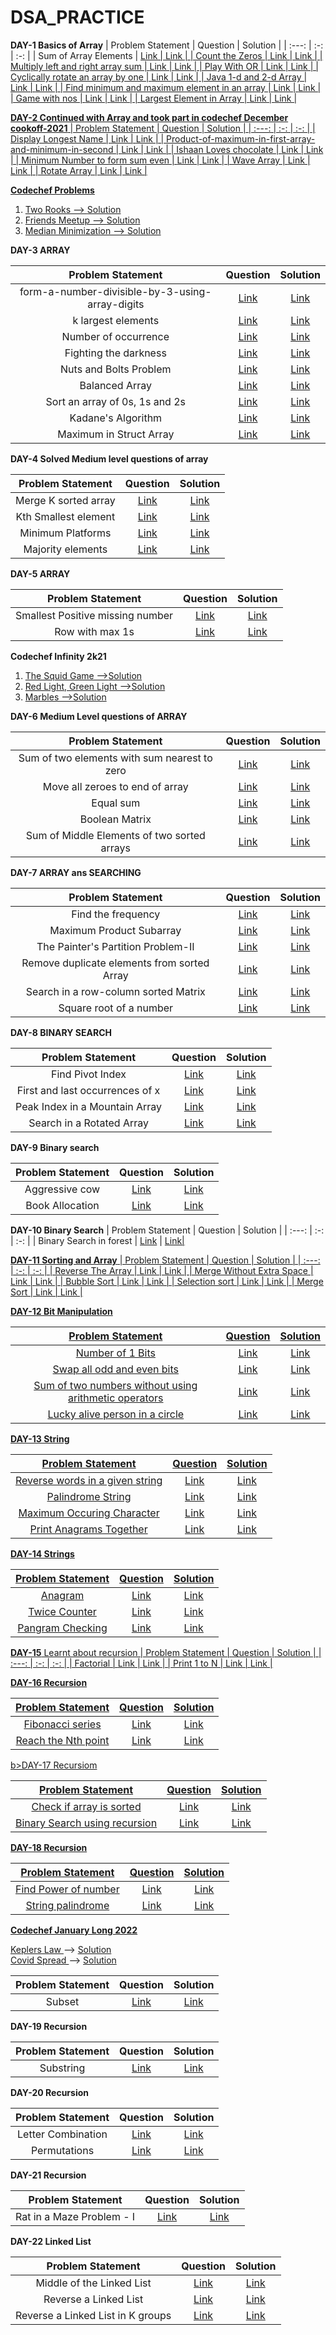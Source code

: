 # DSA_PRACTICE
<B>DAY-1
  Basics of Array</B>
| Problem Statement | Question  | Solution  |
| :---:   | :-: | :-: |
| Sum of Array Elements | <a href="https://practice.geeksforgeeks.org/problems/sum-of-array-elements2502/1"> Link | <a href="https://github.com/Gneya/DSA_PRACTICE/blob/main/Array/sum_of_array.java"> Link  |
| Count the Zeros | <a href="https://practice.geeksforgeeks.org/problems/count-the-zeros2550/1"> Link | <a href="https://github.com/Gneya/DSA_PRACTICE/blob/main/Array/count_the_zeros.java"> Link  |
| Multiply left and right array sum | <a href="https://practice.geeksforgeeks.org/problems/multiply-left-and-right-array-sum1555/1"> Link | <a href="https://github.com/Gneya/DSA_PRACTICE/blob/main/Array/multiply_sum.java"> Link  |
| Play With OR | <a href="https://practice.geeksforgeeks.org/problems/play-with-or5515/1"> Link | <a href="https://github.com/Gneya/DSA_PRACTICE/blob/main/Array/play_with_or.java"> Link |
| Cyclically rotate an array by one | <a href="https://practice.geeksforgeeks.org/problems/cyclically-rotate-an-array-by-one2614/1"> Link | <a href="https://github.com/Gneya/DSA_PRACTICE/blob/main/Array/rotate_by_one.java"> Link |
| Java 1-d and 2-d Array | <a href="https://practice.geeksforgeeks.org/problems/java-1-d-and-2-d-array2952/1"> Link | <a href="https://github.com/Gneya/DSA_PRACTICE/blob/main/Array/array.java"> Link |
| Find minimum and maximum element in an array | <a href="https://practice.geeksforgeeks.org/problems/find-minimum-and-maximum-element-in-an-array4428/1"> Link | <a href="https://github.com/Gneya/DSA_PRACTICE/blob/main/Array/max_min_of_array.java"> Link |
| Game with nos | <a href="https://practice.geeksforgeeks.org/problems/game-with-nos3123/1"> Link | <a href="https://github.com/Gneya/DSA_PRACTICE/blob/main/Array/game_with_nos.java"> Link |
| Largest Element in Array | <a href="https://practice.geeksforgeeks.org/problems/largest-element-in-array4009/1"> Link | <a href="https://github.com/Gneya/DSA_PRACTICE/blob/main/Array/largest_in_array.java"> Link |
  
<B>DAY-2
  Continued with Array and took part in codechef December cookoff-2021</B>
  | Problem Statement | Question  | Solution  |
| :---:   | :-: | :-: |
| Display Longest Name | <a href="https://practice.geeksforgeeks.org/problems/display-longest-name0853/1"> Link | <a href="https://github.com/Gneya/DSA_PRACTICE/blob/main/Array/display_longest_name.java"> Link  |
 | Product-of-maximum-in-first-array-and-minimum-in-second | <a href="https://practice.geeksforgeeks.org/problems/product-of-maximum-in-first-array-and-minimum-in-second3943/1"> Link | <a href="https://github.com/Gneya/DSA_PRACTICE/blob/main/Array/product_of_maxmin.java"> Link  |
  | Ishaan Loves chocolate | <a href="https://practice.geeksforgeeks.org/problems/ishaan-loves-chocolates2156/1"> Link | <a href="https://github.com/Gneya/DSA_PRACTICE/blob/main/Array/ishan_loves_chocolate.java"> Link  |
  | Minimum Number to form sum even | <a href="https://practice.geeksforgeeks.org/problems/minimum-number-to-form-the-sum-even0326/1"> Link | <a href="https://github.com/Gneya/DSA_PRACTICE/blob/main/Array/form_sum.java"> Link  |
 | Wave Array | <a href="https://practice.geeksforgeeks.org/problems/wave-array-1587115621/1"> Link | <a href="https://github.com/Gneya/DSA_PRACTICE/blob/main/Array/wave_array.java"> Link  |
   | Rotate Array | <a href="https://practice.geeksforgeeks.org/problems/rotate-array-by-n-elements/0"> Link | <a href="https://github.com/Gneya/DSA_PRACTICE/blob/main/Array/rotate.java"> Link  |
  
  <B>Codechef Problems</B>
  <ol>
    <li><a href="https://www.codechef.com/COOK136C/problems/TWOROOKS">Two Rooks --> <a href="https://github.com/Gneya/DSA_PRACTICE/blob/main/codechef/two_rooks.java">Solution</li>
    <li><a href="https://www.codechef.com/COOK136C/problems/FRIMEET">Friends Meetup --> <a href="https://github.com/Gneya/DSA_PRACTICE/blob/main/codechef/friends_meetup.java">Solution</li>
    <li><a href="https://www.codechef.com/COOK136C/problems/MEDMIN">Median Minimization --> <a href="https://github.com/Gneya/DSA_PRACTICE/blob/main/codechef/median_minimization.java">Solution</a></li>
  </ol>
<b>DAY-3 ARRAY</b>
      
   | Problem Statement | Question  | Solution  |
| :---:   | :-: | :-: |
| form-a-number-divisible-by-3-using-array-digits | <a href="https://practice.geeksforgeeks.org/problems/form-a-number-divisible-by-3-using-array-digits0717/1"> Link | <a href="https://github.com/Gneya/DSA_PRACTICE/blob/main/Array/divsible_by_three.java"> Link  |
 | k largest elements  | <a href="https://practice.geeksforgeeks.org/problems/k-largest-elements4206/1"> Link | <a href="https://github.com/Gneya/DSA_PRACTICE/blob/main/Array/k_largest_elements.java"> Link  |
 | Number of occurrence  | <a href="https://practice.geeksforgeeks.org/problems/number-of-occurrence2259/1"> Link | <a href="https://github.com/Gneya/DSA_PRACTICE/blob/main/Array/number_of_occurrence.java"> Link  |
 | Fighting the darkness  | <a href="https://practice.geeksforgeeks.org/problems/fighting-the-darkness3949/1"> Link | <a href="https://github.com/Gneya/DSA_PRACTICE/blob/main/Array/fighting_the_darkness.java"> Link  |
 | Nuts and Bolts Problem  | <a href="https://practice.geeksforgeeks.org/problems/nuts-and-bolts-problem0431/1"> Link | <a href="https://github.com/Gneya/DSA_PRACTICE/blob/main/Array/nuts_and_bolts.java"> Link  |
 | Balanced Array  | <a href="https://practice.geeksforgeeks.org/problems/balanced-array07200720/1"> Link | <a href="https://github.com/Gneya/DSA_PRACTICE/blob/main/Array/balanced_array.java"> Link  |
 | Sort an array of 0s, 1s and 2s  | <a href="https://practice.geeksforgeeks.org/problems/sort-an-array-of-0s-1s-and-2s4231/1"> Link | <a href="https://github.com/Gneya/DSA_PRACTICE/blob/main/Array/sort_0_1_2.java"> Link  |
 | Kadane's Algorithm  | <a href="https://practice.geeksforgeeks.org/problems/kadanes-algorithm-1587115620/1"> Link | <a href="https://github.com/Gneya/DSA_PRACTICE/blob/main/Array/kadens_algorithm.java"> Link  |
 | Maximum in Struct Array  | <a href="https://practice.geeksforgeeks.org/problems/maximum-in-struct-array/1"> Link | <a href="https://github.com/Gneya/DSA_PRACTICE/blob/main/Array/maximum_in_struct_array.java"> Link  |

<b>DAY-4 Solved Medium level questions of array</b>
      
   | Problem Statement | Question  | Solution  |
| :---:   | :-: | :-: |
| Merge K sorted array | <a href="https://practice.geeksforgeeks.org/problems/merge-k-sorted-arrays/1"> Link | <a href="https://github.com/Gneya/DSA_PRACTICE/blob/main/Array/merged_k_sorted.java"> Link  |
| Kth Smallest element | <a href="https://practice.geeksforgeeks.org/problems/kth-smallest-element5635/1"> Link | <a href="https://github.com/Gneya/DSA_PRACTICE/blob/main/Array/kth_smallest_element.java"> Link  |
| Minimum Platforms | <a href="https://practice.geeksforgeeks.org/problems/minimum-platforms-1587115620/1"> Link | <a href="https://github.com/Gneya/DSA_PRACTICE/blob/main/Array/minimum_platform.java"> Link  |
| Majority elements | <a href="https://practice.geeksforgeeks.org/problems/majority-element-1587115620/1"> Link | <a href="https://github.com/Gneya/DSA_PRACTICE/blob/main/Array/majority_element.java"> Link  |

<b>DAY-5 ARRAY</b>
      
   | Problem Statement | Question  | Solution  |
| :---:   | :-: | :-: |
| Smallest Positive missing number | <a href="https://practice.geeksforgeeks.org/problems/smallest-positive-missing-number-1587115621/1/"> Link | <a href="https://github.com/Gneya/DSA_PRACTICE/blob/main/Array/missing_number.java"> Link  |
| Row with max 1s | <a href="https://practice.geeksforgeeks.org/problems/row-with-max-1s0023/1/"> Link | <a href="https://github.com/Gneya/DSA_PRACTICE/blob/main/Array/row_with_max_one.java"> Link  |

<b>Codechef Infinity 2k21</b>
 <ol>
   <li> <a href="https://www.codechef.com/INFI21C/problems/SQUIDRULE">The Squid Game --></a><a href="https://github.com/Gneya/DSA_PRACTICE/blob/main/codechef/squid_game.java">Solution</a></li>
  <li> <a href="https://www.codechef.com/INFI21C/problems/DOLL">Red Light, Green Light --></a><a href="https://github.com/Gneya/DSA_PRACTICE/blob/main/codechef/red_green_light.java">Solution</a></li>
   <li> <a href="https://www.codechef.com/INFI21C/problems/MARBLE">Marbles --></a><a href="https://github.com/Gneya/DSA_PRACTICE/blob/main/codechef/marbles.java">Solution</a></li>
      </ol>
   
<b>DAY-6 Medium Level questions of ARRAY</b>
      
| Problem Statement | Question  | Solution  |
| :---:   | :-: | :-: |
| Sum of two elements with sum nearest to zero  | <a href="https://practice.geeksforgeeks.org/problems/two-numbers-with-sum-closest-to-zero1737/1"> Link | <a href="https://github.com/Gneya/DSA_PRACTICE/blob/main/Array/nearest_zero.java"> Link  |
| Move all zeroes to end of array  | <a href="https://practice.geeksforgeeks.org/problems/move-all-zeroes-to-end-of-array0751/1"> Link | <a href="https://github.com/Gneya/DSA_PRACTICE/blob/main/Array/move_all_zeros.java"> Link  |
| Equal sum | <a href="https://practice.geeksforgeeks.org/problems/equal-sum0810/1"> Link | <a href="https://github.com/Gneya/DSA_PRACTICE/blob/main/Array/equal_sum.java"> Link  |
| Boolean Matrix | <a href="https://practice.geeksforgeeks.org/problems/boolean-matrix-problem-1587115620/1/"> Link | <a href="https://github.com/Gneya/DSA_PRACTICE/blob/main/Array/boolean_matrix.java"> Link  |
| Sum of Middle Elements of two sorted arrays  | <a href="https://practice.geeksforgeeks.org/problems/sum-of-middle-elements-of-two-sorted-arrays2305/1/"> Link | <a href="https://github.com/Gneya/DSA_PRACTICE/blob/main/Array/sum_of_mid.java"> Link  |

<b>DAY-7 ARRAY ans SEARCHING</b>
      
   | Problem Statement | Question  | Solution  |
| :---:   | :-: | :-: |
| Find the frequency | <a href="https://practice.geeksforgeeks.org/problems/find-the-frequency/1"> Link | <a href="https://github.com/Gneya/DSA_PRACTICE/blob/main/Array/find_frequency.java"> Link  |
| Maximum Product Subarray | <a href="https://practice.geeksforgeeks.org/problems/maximum-product-subarray3604/1"> Link | <a href="https://github.com/Gneya/DSA_PRACTICE/blob/main/Array/maximum_product.java"> Link  |
| The Painter's Partition Problem-II  | <a href="https://practice.geeksforgeeks.org/problems/the-painters-partition-problem1535/1"> Link | <a href="https://github.com/Gneya/DSA_PRACTICE/blob/main/Array/painters_partition.java"> Link  |
| Remove duplicate elements from sorted Array  | <a href="https://practice.geeksforgeeks.org/problems/remove-duplicate-elements-from-sorted-array/1"> Link | <a href="https://github.com/Gneya/DSA_PRACTICE/blob/main/Array/remove_duplicate.java"> Link  |
| Search in a row-column sorted Matrix  | <a href="https://practice.geeksforgeeks.org/problems/search-in-a-matrix-1587115621/1"> Link | <a href="https://github.com/Gneya/DSA_PRACTICE/blob/main/Array/search_in_matrix.java"> Link  |
| Square root of a number  | <a href="https://practice.geeksforgeeks.org/problems/square-root/1"> Link | <a href="https://github.com/Gneya/DSA_PRACTICE/blob/main/Array/square_root.java"> Link  |

<b>DAY-8  BINARY SEARCH</b>
      
   | Problem Statement | Question  | Solution  |
| :---:   | :-: | :-: |
| Find Pivot Index | <a href="https://leetcode.com/problems/find-pivot-index/"> Link | <a href="https://github.com/Gneya/DSA_PRACTICE/blob/main/Binary%20Search/pivot_index..java"> Link  |
| First and last occurrences of x  | <a href="https://practice.geeksforgeeks.org/problems/first-and-last-occurrences-of-x3116/1"> Link | <a href="https://github.com/Gneya/DSA_PRACTICE/blob/main/Binary%20Search/first_and_last_occurence.java"> Link  |
| Peak Index in a Mountain Array | <a href="https://leetcode.com/problems/peak-index-in-a-mountain-array/"> Link | <a href="https://github.com/Gneya/DSA_PRACTICE/blob/main/Binary%20Search/peak_in_mountain.java"> Link  |
| Search in a Rotated Array  | <a href="https://practice.geeksforgeeks.org/problems/search-in-a-rotated-array4618/1#"> Link | <a href="https://github.com/Gneya/DSA_PRACTICE/blob/main/Binary%20Search/search_in_rotated.java"> Link  |

<b>DAY-9 Binary search</b>
      
   | Problem Statement | Question  | Solution  |
| :---:   | :-: | :-: |
| Aggressive cow  | <a href="https://www.codingninjas.com/codestudio/problems/aggressive-cows_1082559"> Link | <a href="https://github.com/Gneya/DSA_PRACTICE/blob/main/Binary%20Search/aggressive_cow.java"> Link  |
| Book Allocation | <a href="https://www.codingninjas.com/codestudio/problems/allocate-books_1090540?leftPanelTab=0"> Link | <a href="https://github.com/Gneya/DSA_PRACTICE/blob/main/Binary%20Search/book_allocation.java"> Link  |

<b>DAY-10 Binary Search</b>
| Problem Statement | Question  | Solution  |
| :---:   | :-: | :-: |
| Binary Search in forest | <a href="https://practice.geeksforgeeks.org/problems/ffd66b6a0bf7cefb9987fa455974b6ea5695709e/1/"> Link</a> | <a href="https://github.com/Gneya/DSA_PRACTICE/blob/main/Binary%20Search/search_in_forest.java"> Link|
      
<b>DAY-11 Sorting and Array</b>
| Problem Statement | Question  | Solution  |
| :---:   | :-: | :-: |
| Reverse The Array | <a href="https://www.codingninjas.com/codestudio/problems/reverse-the-array_1262298"> Link | <a href="https://github.com/Gneya/DSA_PRACTICE/blob/main/Array/reverse_array.java"> Link  |
| Merge Without Extra Space  | <a href="https://practice.geeksforgeeks.org/problems/merge-two-sorted-arrays-1587115620/1#"> Link | <a href="https://github.com/Gneya/DSA_PRACTICE/blob/main/Array/merge_without_space.java"> Link  |
| Bubble Sort | <a href="https://practice.geeksforgeeks.org/problems/bubble-sort/1"> Link | <a href="https://github.com/Gneya/DSA_PRACTICE/blob/main/sorting/bubble_sort.java"> Link  |
| Selection sort | <a href="https://practice.geeksforgeeks.org/problems/selection-sort/1"> Link | <a href="https://github.com/Gneya/DSA_PRACTICE/blob/main/sorting/selection_sort.java"> Link  |
| Merge Sort | <a href="https://practice.geeksforgeeks.org/problems/merge-sort/1"> Link | <a href="https://github.com/Gneya/DSA_PRACTICE/blob/main/sorting/merge_sort.java"> Link  |

<b>DAY-12 Bit Manipulation</b>
      
| Problem Statement | Question  | Solution  |
| :---:   | :-: | :-: |
| Number of 1 Bits  | <a href="https://practice.geeksforgeeks.org/problems/set-bits0143/1/"> Link | <a href="https://github.com/Gneya/DSA_PRACTICE/blob/main/Bit%20Manipulation/number_of_ones.java"> Link  |
| Swap all odd and even bits  | <a href="https://practice.geeksforgeeks.org/problems/swap-all-odd-and-even-bits-1587115621/1/"> Link | <a href="https://github.com/Gneya/DSA_PRACTICE/blob/main/Bit%20Manipulation/swap_odd_even.java"> Link  |
| Sum of two numbers without using arithmetic operators  | <a href="https://practice.geeksforgeeks.org/problems/sum-of-two-numbers-without-using-arithmetic-operators/1"> Link | <a href="https://github.com/Gneya/DSA_PRACTICE/blob/main/Bit%20Manipulation/sum_of_two.java"> Link  |
| Lucky alive person in a circle  | <a href="https://practice.geeksforgeeks.org/problems/lucky-alive-person-in-a-circle1229/1"> Link | <a href="https://github.com/Gneya/DSA_PRACTICE/blob/main/Bit%20Manipulation/lucky_alive.java"> Link  |

<b>DAY-13 String</b>
      
| Problem Statement | Question  | Solution  |
| :---:   | :-: | :-: |
| Reverse words in a given string  | <a href="https://practice.geeksforgeeks.org/problems/reverse-words-in-a-given-string5459/1"> Link | <a href="https://github.com/Gneya/DSA_PRACTICE/blob/main/String/reverse_words.java"> Link  |
| Palindrome String  | <a href="https://practice.geeksforgeeks.org/problems/palindrome-string0817/1"> Link | <a href="https://github.com/Gneya/DSA_PRACTICE/blob/main/String/palindrome.java"> Link  |
| Maximum Occuring Character  | <a href="https://practice.geeksforgeeks.org/problems/maximum-occuring-character-1587115620/1/"> Link | <a href="https://github.com/Gneya/DSA_PRACTICE/blob/main/String/maximum_occurence.java"> Link  |
| Print Anagrams Together  | <a href="https://practice.geeksforgeeks.org/problems/print-anagrams-together/1/"> Link | <a href="https://github.com/Gneya/DSA_PRACTICE/blob/main/String/anagrams.java"> Link  |

<b>DAY-14 Strings</b>
      
| Problem Statement | Question  | Solution  |
| :---:   | :-: | :-: |
| Anagram | <a href="https://practice.geeksforgeeks.org/problems/anagram-1587115620/1/"> Link | <a href="https://github.com/Gneya/DSA_PRACTICE/blob/main/String/anagram.java"> Link  |
| Twice Counter | <a href="https://practice.geeksforgeeks.org/problems/twice-counter4236/1/"> Link | <a href="https://github.com/Gneya/DSA_PRACTICE/blob/main/String/twice_counter.java"> Link  |
| Pangram Checking  | <a href="https://practice.geeksforgeeks.org/problems/pangram-checking-1587115620/1/"> Link | <a href="https://github.com/Gneya/DSA_PRACTICE/blob/main/String/pangram.java"> Link  |

<b>DAY-15</b>
      Learnt about recursion
 | Problem Statement | Question  | Solution  |
| :---:   | :-: | :-: |
| Factorial | <a href="https://practice.geeksforgeeks.org/problems/factorial5739/1"> Link | <a href="https://github.com/Gneya/DSA_PRACTICE/blob/main/Recursion/factorial.java"> Link  |
| Print 1 to N | <a href="https://practice.geeksforgeeks.org/problems/print-1-to-n-without-using-loops3621/1"> Link | <a href="https://github.com/Gneya/DSA_PRACTICE/blob/main/Recursion/print_1_to_n.java"> Link  |

<b>DAY-16 Recursion</b>
      
| Problem Statement | Question  | Solution  |
| :---:   | :-: | :-: |
| Fibonacci series | <a href="https://leetcode.com/problems/fibonacci-number/"> Link | <a href="https://github.com/Gneya/DSA_PRACTICE/blob/main/Recursion/fibo.java"> Link  |
| Reach the Nth point | <a href="https://practice.geeksforgeeks.org/problems/reach-the-nth-point5433/1/#"> Link | <a href="https://github.com/Gneya/DSA_PRACTICE/blob/main/Recursion/nth_point.java"> Link  |
 
b>DAY-17 Recursiom</b>
      
   | Problem Statement | Question  | Solution  |
| :---:   | :-: | :-: |
| Check if array is sorted | <a href="https://practice.geeksforgeeks.org/problems/check-if-an-array-is-sorted0701/1/"> Link | <a href="https://github.com/Gneya/DSA_PRACTICE/blob/main/Recursion/if_sorted.cpp"> Link  |
| Binary Search using recursion | <a href=""> Link | <a href="https://github.com/Gneya/DSA_PRACTICE/blob/main/Recursion/b_search.java"> Link  |

<b>DAY-18 Recursion</b>
      
| Problem Statement | Question  | Solution  |
| :---:   | :-: | :-: |
| Find Power of number | <a href=""> Link | <a href="https://github.com/Gneya/DSA_PRACTICE/blob/main/Recursion/power.java"> Link  |
| String palindrome | <a href=""> Link | <a href="https://github.com/Gneya/DSA_PRACTICE/blob/main/Recursion/check_palindrome.java"> Link  |

<b> Codechef January Long 2022</b>
      
      
 <a href="https://www.codechef.com/JAN221C/submit/KEPLERSLAW"> Keplers Law </a>  --> <a href="https://github.com/Gneya/DSA_PRACTICE/blob/main/codechef/Keplers_Law.java" >Solution</a>   
<a href="https://www.codechef.com/JAN221C/submit/COVSPRD"> Covid Spread </a> --> <a href="https://github.com/Gneya/DSA_PRACTICE/blob/main/codechef/covid_spread.java">
      Solution </a>

| Problem Statement | Question  | Solution  |
| :---:   | :-: | :-: |
| Subset | <a href="https://leetcode.com/problems/subsets/"> Link | <a href="https://github.com/Gneya/DSA_PRACTICE/blob/main/Recursion/subset.java"> Link  |      

<b> DAY-19 Recursion </b>

| Problem Statement | Question  | Solution  |
| :---:   | :-: | :-: |
| Substring | <a href="https://www.codingninjas.com/codestudio/problems/subsequences-of-string_985087?leftPanelTab=0&utm_source=youtube&utm_medium=affiliate&utm_campaign=love_babbar_16"> Link | <a href="https://github.com/Gneya/DSA_PRACTICE/blob/main/Recursion/substring.java"> Link  |      
      
<b> DAY-20 Recursion </b>

| Problem Statement | Question  | Solution  |
| :---:   | :-: | :-: |
| Letter Combination | <a href="https://leetcode.com/problems/letter-combinations-of-a-phone-number/"> Link | <a href="https://github.com/Gneya/DSA_PRACTICE/blob/main/Recursion/letter_combination.java"> Link  |     
| Permutations | <a href="https://leetcode.com/problems/permutations/"> Link | <a href="https://github.com/Gneya/DSA_PRACTICE/blob/main/Recursion/permutations.java"> Link  |     
      
<b> DAY-21 Recursion </b>

| Problem Statement | Question  | Solution  |
| :---:   | :-: | :-: |   
| Rat in a Maze Problem - I | <a href="https://practice.geeksforgeeks.org/problems/rat-in-a-maze-problem/1#"> Link | <a href="https://github.com/Gneya/DSA_PRACTICE/blob/main/Recursion/rat_maze.java"> Link  |     

<b> DAY-22 Linked List </b>

| Problem Statement | Question  | Solution  |
| :---:   | :-: | :-: |   
| Middle of the Linked List | <a href="https://leetcode.com/problems/middle-of-the-linked-list/"> Link | <a href="https://github.com/Gneya/DSA_PRACTICE/blob/main/Linked%20List/middle_of_list.java"> Link  |     
| Reverse a Linked List | <a href="https://leetcode.com/problems/reverse-linked-list/"> Link | <a href="https://github.com/Gneya/DSA_PRACTICE/blob/main/Linked%20List/reverse.java"> Link  |    
| Reverse a Linked List in K groups | <a href="https://www.codingninjas.com/codestudio/problems/reverse-list-in-k-groups_983644?leftPanelTab=1"> Link | <a href="https://github.com/Gneya/DSA_PRACTICE/blob/main/Linked%20List/rev_in_k_group.java"> Link  |    

